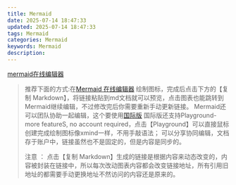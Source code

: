 ```yaml
---
title: Mermaid
date: 2025-07-14 18:47:33
updated: 2025-07-14 18:47:33
tags: Mermaid
categories: Mermaid
keywords: Mermaid
description: 
---
```


[mermaid在线编辑器](https://mermaid-live.nodejs.cn/edit#pako:eNpVU39P2zAQ_SonS0NMoukP2pBGAwQtAybEJsY0bQRNbnJNPJw4sp2Vru1339lpYeQv-3Lv3rv3khVLVYYsZnOpFmnBtYX7aVIBPWcPN4pnosrh290NzLmQmAXwHSHlFVi9BKtgLvJGI6jGwqJYBo_Q6Zysp-hmwqevn2_XcL7_RSI3hCowfQJb0ElVRkl0eIPoS64XeJUBaq00ZGiJzgTvWyXnbixMVtfmtTlVWmNqTzdty8Qz_0CzhumOcSIFMRaoPdUdF1Qj6cKYBkFUkAtbNLPgw0x3T66rVDZ-Wccw0-oJK5CienKNrtSifC8shJRgasQMmtq_nYvnndhWya1aw8VqKjIwqkRVbaEGacelaggkjJ-_W-DidYGPD2fGO1W2FhHEg1uc86-sJVr0-Mf_4Y710rO63lTVy63iNzCKc8d66Z3d-vamlLBbBfF-wtZwtX9PaTdm5869KJGoyVU-c_ZcCWOV3lLNtSrB8NKbuDCovZTGkFe0TKqR2zbyTPBc83JnW-rDmkKhcQ4JK6ytTdztbjMi7d0SdclF1vltXo5S_MEOZoLouz4g061wccqNEXmFaI73JJ-hNMezJt-zSPsTu7v80lgrbYMy27PCSjw-94m_G_ScpwkjBe334qcmjB2wXIuMxVY3eMC2_PTbrJz6hLmwqC2mY8Y1DUiqDWFqXv1UqtzBtGrygsVzLg3dmjojNdPWhpcWShv1RDWVZfFhGPkZLF6xZ7pGo2A86EXDYTgeHEWHowO2ZPFgEPSGR_1oMOyFh6MhlTcH7K9n7Qf9qD8Ko-goHIfjYRiFm39YsUmx)

> 推荐下面的方式:在[Mermaid 在线编辑器](https://mermaid-live.nodejs.cn/edit#pako:eNpVU39P2zAQ_SonS0NMatOkaQuNBghaxg8xNjGmaSNocpNr4uHYke2sdG2_-2ynhZG_nMu9e-_ei1ckkzmShMy5XGQlVQbup6kA-5w-3EiaM1HAt7sbmFPGMQ_gO0JGBRi1BCNhzopGIcjGwKJcBo_Q7R6vp-hmwvXXz7drONv_wpFqiyoxewJT2pMUWnJ0eI3oS64XqMgBlZIKcjSWTgfvWyVnbixMVlf6tTmTSmFmTjZty8Qz_0C9humOccKZZSxReao7ymzNSmdaNwhMQMFM2cyCDzPVO74SGW_8so5hpuQTCuBMPLlGV2pRvhcWjHPQNWIOTe2_ztnzTmyr5Fau4Xw1ZTloWaEUW6hGu-NSNhbEtJ-_W-D8dYGPD6faO1W1FlmIB7c4519VczTo8Y__wx3rhWd1vZmsl1vFb2A2zh3rhXd269ubUkpuJST7KVnD5f69TbvRO3fuWYWW2rpKZ86eS6aNVFuquZIVaFp5ExcalZfSaOuVXSZTSE0bec5ooWi1sy3zYU2hVDiHlJTG1Drp9bYZWe29ClVFWd79rV-OnP3BLubM0vd8QLoncHFCtWaFQNRHe5zOkOujWVPsGbT7W3b38kthLZUJqnzPMMPx6Mwn_q4fOk9TYhW0_4ufmhLSIYViOUnmlGvskK0Ae29WTn5KXFq2L7HHnCo7IRUbC6qp-CllRRKjGgtTsinKlyFNnVs509aHlxYbN6qJbIQhydhPIMmKPJOkG4WDID4YRFF_MBwdxKNhhyxJEg2HwSg-HI8H42g0iML-waZD_nrSMBhH4zgKwziO-1F8GI46pHXrU3vp_d3f_ANXSlAf)
> 绘制图标，完成后点击下方的【复制 Markdown】，将链接粘贴到md文档就可以预览，点击图表也能跳转到Mermaid继续编辑，不过修改完后你需要重新手动更新链接。
> Mermaid还可以团队协助一起编辑，这个要使用[国际版](https://mermaid.live/edit#pako:eNpdjstOwzAQRX_FuiuQkiiP5uUFUtPsWcAKzMJKnIdo7Mh1RCHKv-NaqoLwyjPnnplZ0ahWgML3fSYbJbuxp0wS98wgJkGJFu1yZdIlurP6agauDXmt7zFCjg_vDC_Gthk-Hv_0ie8_kWplqEUzXkYlGbYdVw6frPs8GwvJ0er_cb3jymF46PXYghq9CA-T0BO_lVhvKoO7moHab8v1JwOTm3VmLt-Umu6aVks_gHb8fLHVMrfciHrkveZ7RMhW6JNapAGNEjcCdMUVNImz4BBlcRQWaVSGRebhGzRNg0OSp3FRlnGYx2W-efhxO8OgyNPtF0tIahg)
> 国际版还支持Playground-more featureS, no account required，点击【Playground】可以直接鼠标创建完成绘制图标像xmind一样，不用手敲语法；
> 可以分享协同编辑，文档存于账户中，链接虽然也不是固定的，但是内容是同步的。
>
> 注意 ：
> 点击【复制 Markdown】生成的链接是根据内容来动态改变的，内容被封装在链接中，所以每次改动图表内容都会改变链接地址，所有引用旧地址的都需要手动更换地址不然访问的内容还是原来的。

